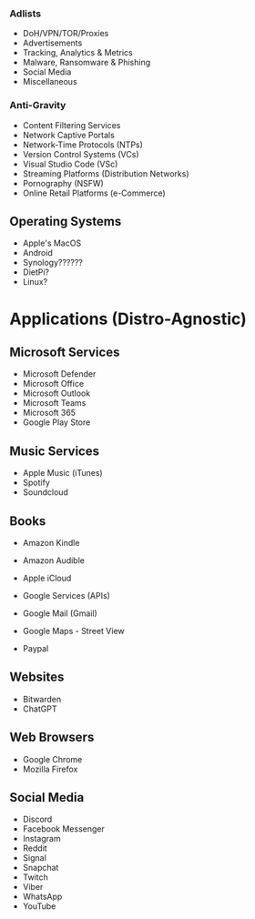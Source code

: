 ### Adlists

- DoH/VPN/TOR/Proxies
- Advertisements
- Tracking, Analytics & Metrics
- Malware, Ransomware & Phishing
- Social Media
- Miscellaneous

### Anti-Gravity

- Content Filtering Services
- Network Captive Portals
- Network-Time Protocols (NTPs)
- Version Control Systems (VCs)
- Visual Studio Code (VSc)
- Streaming Platforms (Distribution Networks)
- Pornography (NSFW)
- Online Retail Platforms (e-Commerce)

## Operating Systems

- Apple's MacOS
- Android
- Synology??????
- DietPi?
- Linux?

# Applications (Distro-Agnostic)

## Microsoft Services 

- Microsoft Defender
- Microsoft Office
- Microsoft Outlook
- Microsoft Teams
- Microsoft 365
- Google Play Store

## Music Services

- Apple Music (iTunes)
- Spotify
- Soundcloud

## Books

- Amazon Kindle
- Amazon Audible

- Apple iCloud
- Google Services (APIs)
- Google Mail (Gmail)
- Google Maps - Street View
- Paypal

## Websites

- Bitwarden
- ChatGPT

## Web Browsers

- Google Chrome
- Mozilla Firefox

## Social Media

- Discord
- Facebook Messenger
- Instagram
- Reddit
- Signal
- Snapchat
- Twitch
- Viber
- WhatsApp
- YouTube


